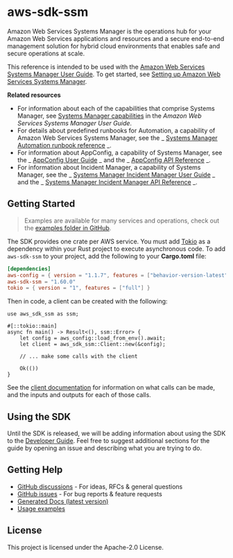 # aws-sdk-ssm

Amazon Web Services Systems Manager is the operations hub for your Amazon Web Services applications and resources and a secure end-to-end management solution for hybrid cloud environments that enables safe and secure operations at scale.

This reference is intended to be used with the [Amazon Web Services Systems Manager User Guide](https://docs.aws.amazon.com/systems-manager/latest/userguide/). To get started, see [Setting up Amazon Web Services Systems Manager](https://docs.aws.amazon.com/systems-manager/latest/userguide/systems-manager-setting-up.html).

__Related resources__
  - For information about each of the capabilities that comprise Systems Manager, see [Systems Manager capabilities](https://docs.aws.amazon.com/systems-manager/latest/userguide/what-is-systems-manager.html#systems-manager-capabilities) in the _Amazon Web Services Systems Manager User Guide_.
  - For details about predefined runbooks for Automation, a capability of Amazon Web Services Systems Manager, see the _ [Systems Manager Automation runbook reference](https://docs.aws.amazon.com/systems-manager-automation-runbooks/latest/userguide/automation-runbook-reference.html) _.
  - For information about AppConfig, a capability of Systems Manager, see the _ [AppConfig User Guide](https://docs.aws.amazon.com/appconfig/latest/userguide/) _ and the _ [AppConfig API Reference](https://docs.aws.amazon.com/appconfig/2019-10-09/APIReference/) _.
  - For information about Incident Manager, a capability of Systems Manager, see the _ [Systems Manager Incident Manager User Guide](https://docs.aws.amazon.com/incident-manager/latest/userguide/) _ and the _ [Systems Manager Incident Manager API Reference](https://docs.aws.amazon.com/incident-manager/latest/APIReference/) _.

## Getting Started

> Examples are available for many services and operations, check out the
> [examples folder in GitHub](https://github.com/awslabs/aws-sdk-rust/tree/main/examples).

The SDK provides one crate per AWS service. You must add [Tokio](https://crates.io/crates/tokio)
as a dependency within your Rust project to execute asynchronous code. To add `aws-sdk-ssm` to
your project, add the following to your **Cargo.toml** file:

```toml
[dependencies]
aws-config = { version = "1.1.7", features = ["behavior-version-latest"] }
aws-sdk-ssm = "1.60.0"
tokio = { version = "1", features = ["full"] }
```

Then in code, a client can be created with the following:

```rust,no_run
use aws_sdk_ssm as ssm;

#[::tokio::main]
async fn main() -> Result<(), ssm::Error> {
    let config = aws_config::load_from_env().await;
    let client = aws_sdk_ssm::Client::new(&config);

    // ... make some calls with the client

    Ok(())
}
```

See the [client documentation](https://docs.rs/aws-sdk-ssm/latest/aws_sdk_ssm/client/struct.Client.html)
for information on what calls can be made, and the inputs and outputs for each of those calls.

## Using the SDK

Until the SDK is released, we will be adding information about using the SDK to the
[Developer Guide](https://docs.aws.amazon.com/sdk-for-rust/latest/dg/welcome.html). Feel free to suggest
additional sections for the guide by opening an issue and describing what you are trying to do.

## Getting Help

* [GitHub discussions](https://github.com/awslabs/aws-sdk-rust/discussions) - For ideas, RFCs & general questions
* [GitHub issues](https://github.com/awslabs/aws-sdk-rust/issues/new/choose) - For bug reports & feature requests
* [Generated Docs (latest version)](https://awslabs.github.io/aws-sdk-rust/)
* [Usage examples](https://github.com/awslabs/aws-sdk-rust/tree/main/examples)

## License

This project is licensed under the Apache-2.0 License.

